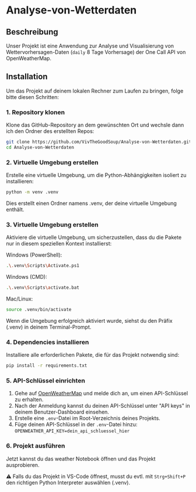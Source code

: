 # Analyse-von-Wetterdaten

## Beschreibung
Unser Projekt ist eine Anwendung zur Analyse und Visualisierung von Wettervorhersagen-Daten (`daily` 8 Tage Vorhersage) der One Call API von OpenWeatherMap.

## Installation

Um das Projekt auf deinem lokalen Rechner zum Laufen zu bringen, folge bitte diesen Schritten:

### 1. Repository klonen

Klone das GitHub-Repository an dem gewünschten Ort und wechsle dann ich den Ordner des erstellten Repos:


```bash
git clone https://github.com/VivTheGoodSoup/Analyse-von-Wetterdaten.git
cd Analyse-von-Wetterdaten
```

### 2. Virtuelle Umgebung erstellen

Erstelle eine virtuelle Umgebung, um die Python-Abhängigkeiten isoliert zu installieren:

```bash
python -m venv .venv
```
Dies erstellt einen Ordner namens .venv, der deine virtuelle Umgebung enthält.

### 3. Virtuelle Umgebung erstellen
Aktiviere die virtuelle Umgebung, um sicherzustellen, dass du die Pakete nur in diesem speziellen Kontext installierst:

Windows (PowerShell):

```bash
.\.venv\Scripts\Activate.ps1
```

Windows (CMD):

```bash
.\.venv\Scripts\activate.bat
```

Mac/Linux:

```bash
source .venv/bin/activate
```

Wenn die Umgebung erfolgreich aktiviert wurde, siehst du den Präfix (.venv) in deinem Terminal-Prompt.

### 4. Dependencies installieren
Installiere alle erforderlichen Pakete, die für das Projekt notwendig sind:

```bash
pip install -r requirements.txt
```

### 5. API-Schlüssel einrichten
1. Gehe auf [OpenWeatherMap](https://openweathermap.org/api) und melde dich an, um einen API-Schlüssel zu erhalten.
2. Nach der Anmeldung kannst du deinen API-Schlüssel unter "API keys" in deinem Benutzer-Dashboard einsehen.
3. Erstelle eine `.env`-Datei im Root-Verzeichnis deines Projekts.
4. Füge deinen API-Schlüssel in der `.env`-Datei hinzu: `OPENWEATHER_API_KEY=dein_api_schluessel_hier`

### 6. Projekt ausführen
Jetzt kannst du das weather Notebook öffnen und das Projekt ausprobieren.

⚠️ Falls du das Projekt in VS-Code öffnest, musst du evtl. mit `Strg+Shift+P` den richtigen Python Interpreter auswählen (.venv).